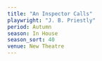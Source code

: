 ```yaml
---
title: "An Inspector Calls"
playwright: "J. B. Priestly"
period: Autumn
season: In House
season_sort: 40
venue: New Theatre
---
```

